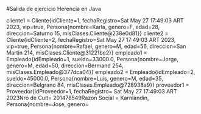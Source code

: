 #Salida de ejercicio Herencia en Java

cliente1 = Cliente{idCliente=1, fechaRegistro=Sat May 27 17:49:03 ART 2023, vip=true, Persona{nombre=Karla, genero=F, edad=28, direccion=Saturno 15, misClases.Cliente@238e0d81}}
cliente2 = Cliente{idCliente=2, fechaRegistro=Sat May 27 17:49:03 ART 2023, vip=true, Persona{nombre=Rafael, genero=M, edad=56, direccion=San Martin 214, misClases.Cliente@31221be2}}
empleado1 = Empleado{idEmpleado=1, sueldo=33000.0, Persona{nombre=Jorge, genero=M, edad=50, direccion=Bermand 254, misClases.Empleado@377dca04}}
empleado2 = Empleado{idEmpleado=2, sueldo=45000.0, Persona{nombre=Luis, genero=M, edad=35, direccion=Belgrano 84, misClases.Empleado@728938a9}}
proveedor1 = Proveedor{idProveedor=1, fechaRegistro= Sat May 27 17:49:03 ART 2023Nro de Cuit= 201478549Razon Social = Karnlandin, Persona{nombre=Jose, genero=
